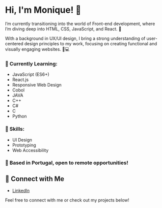 # Hi, I'm Monique! 👋

I’m currently transitioning into the world of Front-end development, where I’m diving deep into HTML, CSS, JavaScript, and React. 🚀

With a background in UX/UI design, I bring a strong understanding of user-centered design principles to my work, focusing on creating functional and visually engaging websites. 🎨💻

### 🌱 Currently Learning:
- JavaScript (ES6+)
- React.js
- Responsive Web Design
- Cobol
- JAVA
- C++
- C#
- C
- Python

### 🌟 Skills:
- UI Design
- Prototyping
- Web Accessibility

### 📍 Based in Portugal, open to remote opportunities!

## 🔗 Connect with Me

- [LinkedIn](https://www.linkedin.com/in/ruggerimonique/)

Feel free to connect with me or check out my projects below!
